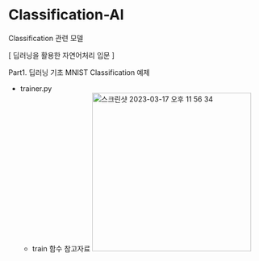 # Classification-AI
Classification 관련 모델 

[ 딥러닝을 활용한 자연어처리 입문 ]

Part1. 딥러닝 기초
MNIST Classification 예제

* trainer.py
  - train 함수 참고자료
      <img width="315" alt="스크린샷 2023-03-17 오후 11 56 34" src="https://user-images.githubusercontent.com/84004919/225941220-6d95694b-e638-42be-a4ef-1065e6f83c90.png">
